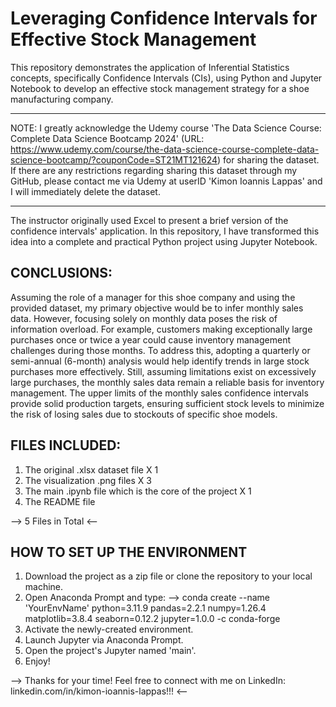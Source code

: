 # Leveraging Confidence Intervals for Effective Stock Management
This repository demonstrates the application of Inferential Statistics concepts, specifically Confidence Intervals (CIs), using Python and Jupyter Notebook to develop an effective stock management strategy for a shoe manufacturing company.

*************************************************************************************************************************************************************************************************************************************************************************
NOTE: I greatly acknowledge the Udemy course 'The Data Science Course: Complete Data Science Bootcamp 2024' (URL: https://www.udemy.com/course/the-data-science-course-complete-data-science-bootcamp/?couponCode=ST21MT121624) for sharing the dataset. If there are any restrictions regarding sharing this dataset through my GitHub, please contact me via Udemy at userID 'Kimon Ioannis Lappas' and I will immediately delete the dataset.
*************************************************************************************************************************************************************************************************************************************************************************

The instructor originally used Excel to present a brief version of the confidence intervals' application. In this repository, I have transformed this idea into a complete and practical Python project using Jupyter Notebook.

## CONCLUSIONS:
Assuming the role of a manager for this shoe company and using the provided dataset, my primary objective would be to infer monthly sales data. However, focusing solely on monthly data poses the risk of information overload. For example, customers making exceptionally large purchases once or twice a year could cause inventory management challenges during those months. To address this, adopting a quarterly or semi-annual (6-month) analysis would help identify trends in large stock purchases more effectively. Still, assuming limitations exist on excessively large purchases, the monthly sales data remain a reliable basis for inventory management. The upper limits of the monthly sales confidence intervals provide solid production targets, ensuring sufficient stock levels to minimize the risk of losing sales due to stockouts of specific shoe models.

## FILES INCLUDED:
1. The original .xlsx dataset file X 1
2. The visualization .png files X 3
3. The main .ipynb file which is the core of the project X 1
4. The README file

--> 5 Files in Total <--

## HOW TO SET UP THE ENVIRONMENT
1. Download the project as a zip file or clone the repository to your local machine.
2. Open Anaconda Prompt and type:
--> conda create --name 'YourEnvName' python=3.11.9 pandas=2.2.1 numpy=1.26.4 matplotlib=3.8.4 seaborn=0.12.2 jupyter=1.0.0 -c conda-forge
3. Activate the newly-created environment.
4. Launch Jupyter via Anaconda Prompt.
5. Open the project's Jupyter named 'main'.
6. Enjoy!

--> Thanks for your time! Feel free to connect with me on LinkedIn: linkedin.com/in/kimon-ioannis-lappas!!! <--
